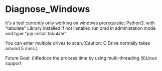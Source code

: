 # Diagnose_Windows
It's a tool currently only working on windows
prerequisite: Python3, with "tabulate" Library installed
if not installed run cmd in administation mode and type "pip install tabulate"

You can enter multiple drives to scan.(Caution: C Drive normally takes around 5 mins.)

Future Goal: 
  (i)Reduce the process time by using multi-threading
  (ii)Linux support
 
